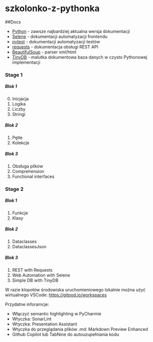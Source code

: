 # szkolonko-z-pythonka

##Docs
* [Python](https://docs.python.org/3/) - zawsze najbardziej aktualna wersja dokumentacji
* [Selene](https://selene-docs-test.readthedocs.io/) - dokumentacji automatyzacji frontendu
* [pytest](https://docs.pytest.org/) - dokumentacji automatyzacji testów
* [requests](https://requests.readthedocs.io/en/latest/) - dokumentacja obsługi REST API 
* [BeautifulSoup](https://www.crummy.com/software/BeautifulSoup/bs4/doc/) - parser xml/html
* [TinyDB](https://tinydb.readthedocs.io/en/latest/) - malutka dokumentowa baza danych w czysto Pythonowej implementacji

### Stage 1
##### Blok 1
0. Inicjacja
1. Logika
2. Liczby
3. Stringi
##### Blok 2
1. Pętle
2. Kolekcje
##### Blok 3
1. Obsługa plików
2. Comprehension
3. Functional interfaces
### Stage 2
##### Blok 1
1. Funkcje
2. Klasy
##### Blok 2
1. Dataclasses
2. DataclassesJson
##### Blok 3
1. REST with Requests
2. Web Automation with Selene
3. Simple DB with TinyDB


W razie klopotów środowiska uruchomieniowego lokalnie można użyć wirtualnego VSCode:
https://gitpod.io/workspaces

Przydatne inforamcje:
- Włączyć semantic highlighting w PyCharmie
- Wtyczka: SonarLint
- Wtyczka: Presentation Assistant
- Wtyczka do przeglądania plików .md: Markdown Preview Enhanced
- Github Copilot lub TabNine do autouzupełniania kodu